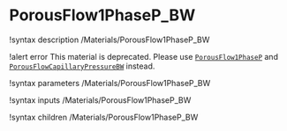 # PorousFlow1PhaseP_BW

!syntax description /Materials/PorousFlow1PhaseP_BW

!alert error
This material is deprecated. Please use [`PorousFlow1PhaseP`](/PorousFlow1PhaseP.md) and
[`PorousFlowCapillaryPressureBW`](/PorousFlowCapillaryPressureBW.md) instead.

!syntax parameters /Materials/PorousFlow1PhaseP_BW

!syntax inputs /Materials/PorousFlow1PhaseP_BW

!syntax children /Materials/PorousFlow1PhaseP_BW
